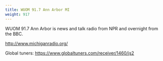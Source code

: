 ```yaml
---
title: WUOM 91.7 Ann Arbor MI
weight: 917
---
```

WUOM 91.7 Ann Arbor is news and talk radio from NPR and overnight
from the BBC.

http://www.michiganradio.org/

Global tuners: https://www.globaltuners.com/receiver/1460/js2
